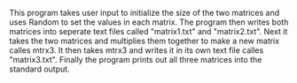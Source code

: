 This program takes user input to initialize the size of the two matrices and uses Random to set the values in each matrix.
The program then writes both matrices into seperate text files called "matrix1.txt" and "matrix2.txt".
Next it takes the two matrices and multiplies them together to make a new matrix calles mtrx3.
It then takes mtrx3 and writes it in its own text file calles "matrix3.txt".
Finally the program prints out all three matrices into the standard output.
